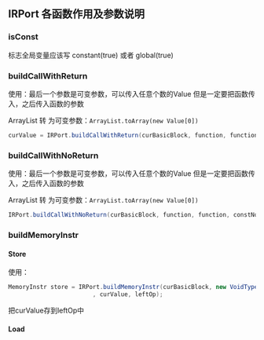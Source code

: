 ## IRPort 各函数作用及参数说明

### isConst
标志全局变量应该写 constant(true) 或者 global(true)

### buildCallWithReturn
使用：最后一个参数是可变参数，可以传入任意个数的Value
但是一定要把函数传入，之后传入函数的参数

ArrayList 转 为可变参数：`ArrayList.toArray(new Value[0])`

``` java
curValue = IRPort.buildCallWithReturn(curBasicBlock, function, function);
```

### buildCallWithNoReturn
使用：最后一个参数是可变参数，可以传入任意个数的Value
但是一定要把函数传入，之后传入函数的参数

ArrayList 转 为可变参数：`ArrayList.toArray(new Value[0])`

``` java
IRPort.buildCallWithNoReturn(curBasicBlock, function, function, constNode/expNode);
```

### buildMemoryInstr
#### Store
使用：
``` java
MemoryInstr store = IRPort.buildMemoryInstr(curBasicBlock, new VoidType(), MemoryType.Store
                        , curValue, leftOp);
```
把curValue存到leftOp中

#### Load

